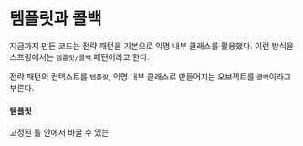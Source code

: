 # 템플릿과 콜백

지금까지 만든 코드는 전략 패턴을 기본으로 익명 내부 클래스를 활용했다. 이런 방식을 스프링에서는 `템플릿/콜백` 패턴이라고 한다.

전략 패턴의 컨텍스트를 `템플릿`, 익명 내부 클래스로 만들어지는 오브젝트를 `콜백`이라고 부른다.

#### 템플릿

고정된 틀 안에서 바꿀 수 있는 